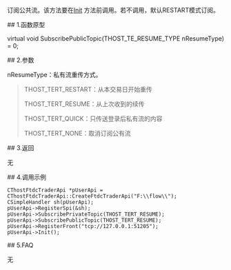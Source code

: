 <p>订阅公共流。该方法要在<a href="../../../HQJK/CTHOSTFTDCMDAPI/INIT/">Init</a> 方法前调用。若不调用，默认RESTART模式订阅。</p>
<span class="anchor" id="9425a8ad-9a8b-4960-9b4e-3fc59082493f"></span>
## 1.函数原型
<p>virtual void SubscribePublicTopic(THOST_TE_RESUME_TYPE nResumeType) = 0;</p>
<span class="anchor" id="70546a33-0950-4f50-9fbf-e4249cca7804"></span>
## 2.参数
<p>nResumeType：私有流重传方式。</p>
<blockquote>
<p>THOST_TERT_RESTART：从本交易日开始重传</p>
<p>THOST_TERT_RESUME：从上次收到的续传</p>
<p>THOST_TERT_QUICK：只传送登录后私有流的内容</p>
<p>THOST_TERT_NONE：取消订阅公有流</p>
</blockquote>
<span class="anchor" id="02ceec0e-48f3-4b05-9c41-da79b5c81bc3"></span>
## 3.返回
<p>无</p>
<span class="anchor" id="fa1db14e-4e25-4cbb-bb4d-faf9fa760de1"></span>
## 4.调用示例
<pre><code>CThostFtdcTraderApi *pUserApi = CThostFtdcTraderApi::CreateFtdcTraderApi("F:\\flow\\");
CSimpleHandler sh(pUserApi);
pUserApi-&gt;RegisterSpi(&amp;sh);
pUserApi-&gt;SubscribePrivateTopic(THOST_TERT_RESUME);
pUserApi-&gt;SubscribePublicTopic(THOST_TERT_RESUME);
pUserApi-&gt;RegisterFront("tcp://127.0.0.1:51205");
pUserApi-&gt;Init();
</code></pre>
<span class="anchor" id="ac8040eb-d35a-4da1-a766-998c7b8b3610"></span>
## 5.FAQ
<p>无</p>
